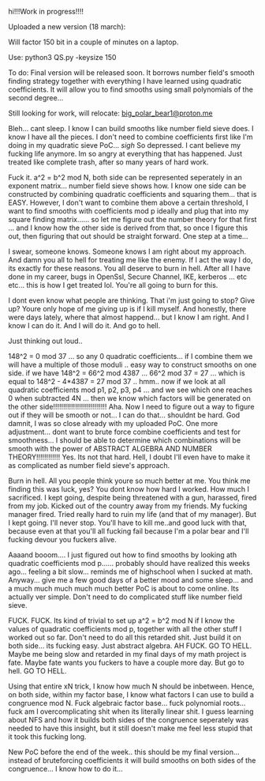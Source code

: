 hi!!!Work in progress!!!!

Uploaded a new version (18 march):

Will factor 150 bit in a couple of minutes on a laptop.

Use: python3 QS.py -keysize 150

To do: Final version will be released soon. It borrows number field's smooth finding strategy together with everything I have learned using quadratic coefficients. It will allow you to find smooths using small polynomials of the second degree... 

Still looking for work, will relocate: big_polar_bear1@proton.me

Bleh... cant sleep. I know I can build smooths like number field sieve does. I know I have all the pieces. I don't need to combine coefficients first like I'm doing in my quadratic sieve PoC... *sigh*
So depressed. I cant believe my fucking life anymore. Im so angry at everything that has happened. Just treated like complete trash, after so many years of hard work.

Fuck it. a^2 = b^2 mod N, both side can be represented seperately in an exponent matrix... number field sieve shows how. I know one side can be constructed by combining quadratic coefficients and squaring them...  that is EASY. However, I don't want to combine them above a certain threshold, I want to find smooths with coefficients mod p ideally and plug that into my square finding matrix...... so let me figure out the number theory for that first ... and I know how the other side is derived from that, so once I figure this out, then figuring that out should be straight forward. One step at a time... 

I swear, someone knows. Someone knows I am right about my approach. And damn you all to hell for treating me like the enemy. If I act the way I do, its exactly for these reasons. You all deserve to burn in hell. After all I have done in my career, bugs in OpenSsl, Secure Channel, IKE, kerberos ... etc etc... this is how I get treated lol. You're all going to burn for this.

I dont even know what people are thinking. That i'm just going to stop? Give up? Youre only hope of me giving up is if I kill myself. And honestly, there were days lately, where that almost happend... but I know I am right. And I know I can do it. And I will do it. And go to hell.

Just thinking out loud..

148^2 = 0 mod 37   ... so any 0 quadratic coefficients... if I combine them we will have a multiple of those moduli .. easy way to construct smooths on one side.
if we have 148^2 = 66^2 mod 4387 ... 66^2 mod 37 = 27  ... which is equal to 148^2 - 4*4387 = 27 mod 37 .. hmm.. now if we look at all quadratic coefficients mod p1, p2, p3, p4 ... and we see which one reaches 0 when subtracted 4N ... then we know which factors will be generated on the other side!!!!!!!!!!!!!!!!!!!!!!!!!!! Aha. Now I need to figure out a way to figure out if they will be smooth or not... I can do that... shouldnt be hard. God damnit, I was so close already with my uploaded PoC. One more adjustment... dont want to brute force combine coefficients and test for smoothness... I should be able to determine which combinations will be smooth with the power of ABSTRACT ALGEBRA AND NUMBER THEORY!!!!!!!!!!!! Yes. Its not that hard. Hell, I doubt I'll even have to make it as complicated as number field sieve's approach. 

Burn in hell. All you people think youre so much better at me. You think me finding this was luck, yes? You dont know how hard I worked. How much I sacrificed. I kept going, despite being threatened with a gun, harassed, fired from my job. Kicked out of the country away from my friends. My fucking manager fired. Tried really hard to ruin my life (and that of my manager). But I kept going. I'll never stop. You'll have to kill me..and good luck with that, because even at that you'll all fucking fail because I'm a polar bear and I'll fucking devour you fuckers alive.


Aaaand booom.... I just figured out how to find smooths by looking ath quadratic coefficients mod p...... probably should have realized this weeks ago... feeling a bit slow... reminds me of highschool when I sucked at math. Anyway... give me a few good days of a better mood and some sleep... and a much much much much much better PoC is about to come online. Its actually ver simple. Don't need to do complicated stuff like number field sieve.

FUCK. FUCK. Its kind of trivial to set up a^2 = b^2 mod N if I know the values of quadratic coefficients mod p, together with all the other stuff I worked out so far. Don't need to do all this retarded shit. Just build it on both side... its fucking easy. Just abstract algebra. AH FUCK. GO TO HELL. Maybe me being slow and retarded in my final days of my math project is fate. Maybe fate wants you fuckers to have a couple more day. But go to hell. GO TO HELL.

Using that entire xN trick, I know how much N should be inbetween. Hence, on both side, within my factor base, I know what factors I can use to build a congruence mod N. Fuck algebraic factor base... fuck polynomial roots... fuck am I overcomplicating shit when its literally linear shit. I guess learning about NFS and how it builds both sides of the congruence seperately was needed to have this insight, but it still doesn't make me feel less stupid that it took this fucking long.

New PoC before the end of the week.. this should be my final version... instead of bruteforcing coefficients it will build smooths on both sides of the congruence... I know how to do it...
